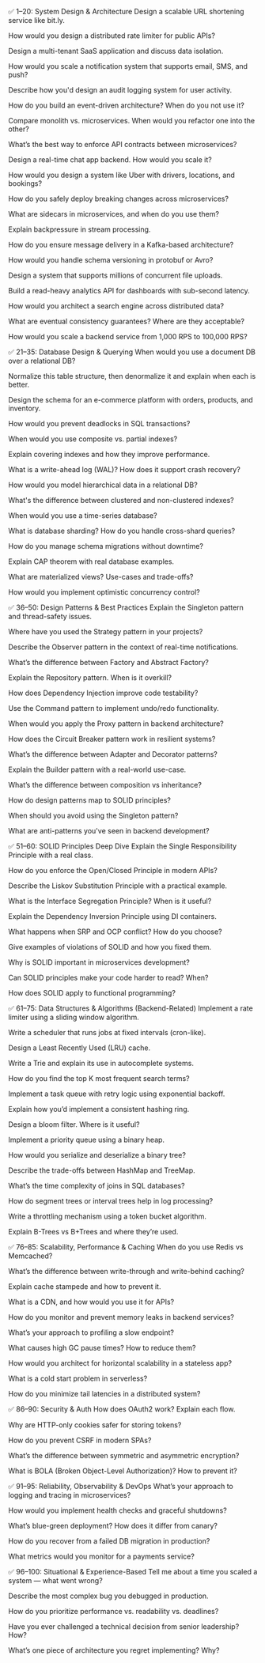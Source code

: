 ✅ 1–20: System Design & Architecture
Design a scalable URL shortening service like bit.ly.

How would you design a distributed rate limiter for public APIs?

Design a multi-tenant SaaS application and discuss data isolation.

How would you scale a notification system that supports email, SMS, and push?

Describe how you'd design an audit logging system for user activity.

How do you build an event-driven architecture? When do you not use it?

Compare monolith vs. microservices. When would you refactor one into the other?

What’s the best way to enforce API contracts between microservices?

Design a real-time chat app backend. How would you scale it?

How would you design a system like Uber with drivers, locations, and bookings?

How do you safely deploy breaking changes across microservices?

What are sidecars in microservices, and when do you use them?

Explain backpressure in stream processing.

How do you ensure message delivery in a Kafka-based architecture?

How would you handle schema versioning in protobuf or Avro?

Design a system that supports millions of concurrent file uploads.

Build a read-heavy analytics API for dashboards with sub-second latency.

How would you architect a search engine across distributed data?

What are eventual consistency guarantees? Where are they acceptable?

How would you scale a backend service from 1,000 RPS to 100,000 RPS?

✅ 21–35: Database Design & Querying
When would you use a document DB over a relational DB?

Normalize this table structure, then denormalize it and explain when each is better.

Design the schema for an e-commerce platform with orders, products, and inventory.

How would you prevent deadlocks in SQL transactions?

When would you use composite vs. partial indexes?

Explain covering indexes and how they improve performance.

What is a write-ahead log (WAL)? How does it support crash recovery?

How would you model hierarchical data in a relational DB?

What's the difference between clustered and non-clustered indexes?

When would you use a time-series database?

What is database sharding? How do you handle cross-shard queries?

How do you manage schema migrations without downtime?

Explain CAP theorem with real database examples.

What are materialized views? Use-cases and trade-offs?

How would you implement optimistic concurrency control?

✅ 36–50: Design Patterns & Best Practices
Explain the Singleton pattern and thread-safety issues.

Where have you used the Strategy pattern in your projects?

Describe the Observer pattern in the context of real-time notifications.

What’s the difference between Factory and Abstract Factory?

Explain the Repository pattern. When is it overkill?

How does Dependency Injection improve code testability?

Use the Command pattern to implement undo/redo functionality.

When would you apply the Proxy pattern in backend architecture?

How does the Circuit Breaker pattern work in resilient systems?

What’s the difference between Adapter and Decorator patterns?

Explain the Builder pattern with a real-world use-case.

What’s the difference between composition vs inheritance?

How do design patterns map to SOLID principles?

When should you avoid using the Singleton pattern?

What are anti-patterns you've seen in backend development?

✅ 51–60: SOLID Principles Deep Dive
Explain the Single Responsibility Principle with a real class.

How do you enforce the Open/Closed Principle in modern APIs?

Describe the Liskov Substitution Principle with a practical example.

What is the Interface Segregation Principle? When is it useful?

Explain the Dependency Inversion Principle using DI containers.

What happens when SRP and OCP conflict? How do you choose?

Give examples of violations of SOLID and how you fixed them.

Why is SOLID important in microservices development?

Can SOLID principles make your code harder to read? When?

How does SOLID apply to functional programming?

✅ 61–75: Data Structures & Algorithms (Backend-Related)
Implement a rate limiter using a sliding window algorithm.

Write a scheduler that runs jobs at fixed intervals (cron-like).

Design a Least Recently Used (LRU) cache.

Write a Trie and explain its use in autocomplete systems.

How do you find the top K most frequent search terms?

Implement a task queue with retry logic using exponential backoff.

Explain how you’d implement a consistent hashing ring.

Design a bloom filter. Where is it useful?

Implement a priority queue using a binary heap.

How would you serialize and deserialize a binary tree?

Describe the trade-offs between HashMap and TreeMap.

What’s the time complexity of joins in SQL databases?

How do segment trees or interval trees help in log processing?

Write a throttling mechanism using a token bucket algorithm.

Explain B-Trees vs B+Trees and where they’re used.

✅ 76–85: Scalability, Performance & Caching
When do you use Redis vs Memcached?

What’s the difference between write-through and write-behind caching?

Explain cache stampede and how to prevent it.

What is a CDN, and how would you use it for APIs?

How do you monitor and prevent memory leaks in backend services?

What’s your approach to profiling a slow endpoint?

What causes high GC pause times? How to reduce them?

How would you architect for horizontal scalability in a stateless app?

What is a cold start problem in serverless?

How do you minimize tail latencies in a distributed system?

✅ 86–90: Security & Auth
How does OAuth2 work? Explain each flow.

Why are HTTP-only cookies safer for storing tokens?

How do you prevent CSRF in modern SPAs?

What’s the difference between symmetric and asymmetric encryption?

What is BOLA (Broken Object-Level Authorization)? How to prevent it?

✅ 91–95: Reliability, Observability & DevOps
What’s your approach to logging and tracing in microservices?

How would you implement health checks and graceful shutdowns?

What’s blue-green deployment? How does it differ from canary?

How do you recover from a failed DB migration in production?

What metrics would you monitor for a payments service?

✅ 96–100: Situational & Experience-Based
Tell me about a time you scaled a system — what went wrong?

Describe the most complex bug you debugged in production.

How do you prioritize performance vs. readability vs. deadlines?

Have you ever challenged a technical decision from senior leadership? How?

What’s one piece of architecture you regret implementing? Why?
